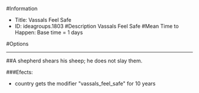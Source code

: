 #Information
 - Title: Vassals Feel Safe
 - ID: ideagroups.1803
#Description
Vassals Feel Safe
#Mean Time to Happen:
Base time = 1 days

#Options

___
##A shepherd shears his sheep; he does not slay them.

###Efects:<ul><li>country gets the modifier "vassals_feel_safe" for 10 years</li></ul>
